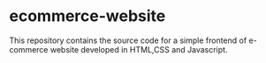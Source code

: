 # ecommerce-website
This repository contains the source code for a simple frontend of e-commerce website developed in HTML,CSS and Javascript. 

